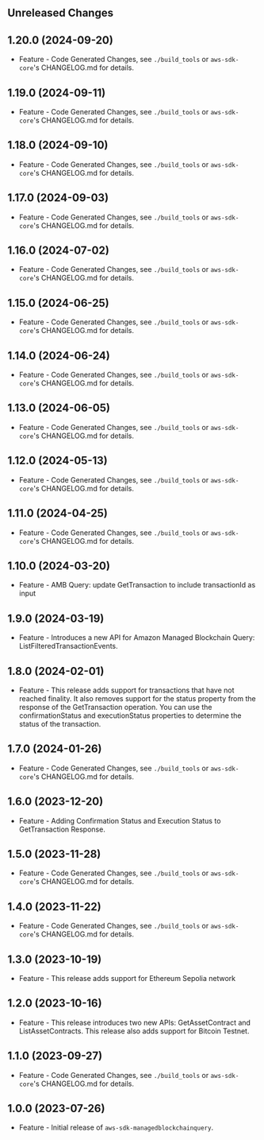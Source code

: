 Unreleased Changes
------------------

1.20.0 (2024-09-20)
------------------

* Feature - Code Generated Changes, see `./build_tools` or `aws-sdk-core`'s CHANGELOG.md for details.

1.19.0 (2024-09-11)
------------------

* Feature - Code Generated Changes, see `./build_tools` or `aws-sdk-core`'s CHANGELOG.md for details.

1.18.0 (2024-09-10)
------------------

* Feature - Code Generated Changes, see `./build_tools` or `aws-sdk-core`'s CHANGELOG.md for details.

1.17.0 (2024-09-03)
------------------

* Feature - Code Generated Changes, see `./build_tools` or `aws-sdk-core`'s CHANGELOG.md for details.

1.16.0 (2024-07-02)
------------------

* Feature - Code Generated Changes, see `./build_tools` or `aws-sdk-core`'s CHANGELOG.md for details.

1.15.0 (2024-06-25)
------------------

* Feature - Code Generated Changes, see `./build_tools` or `aws-sdk-core`'s CHANGELOG.md for details.

1.14.0 (2024-06-24)
------------------

* Feature - Code Generated Changes, see `./build_tools` or `aws-sdk-core`'s CHANGELOG.md for details.

1.13.0 (2024-06-05)
------------------

* Feature - Code Generated Changes, see `./build_tools` or `aws-sdk-core`'s CHANGELOG.md for details.

1.12.0 (2024-05-13)
------------------

* Feature - Code Generated Changes, see `./build_tools` or `aws-sdk-core`'s CHANGELOG.md for details.

1.11.0 (2024-04-25)
------------------

* Feature - Code Generated Changes, see `./build_tools` or `aws-sdk-core`'s CHANGELOG.md for details.

1.10.0 (2024-03-20)
------------------

* Feature - AMB Query: update GetTransaction to include transactionId as input

1.9.0 (2024-03-19)
------------------

* Feature - Introduces a new API for Amazon Managed Blockchain Query: ListFilteredTransactionEvents.

1.8.0 (2024-02-01)
------------------

* Feature - This release adds support for transactions that have not reached finality. It also removes support for the status property from the response of the GetTransaction operation. You can use the confirmationStatus and executionStatus properties to determine the status of the transaction.

1.7.0 (2024-01-26)
------------------

* Feature - Code Generated Changes, see `./build_tools` or `aws-sdk-core`'s CHANGELOG.md for details.

1.6.0 (2023-12-20)
------------------

* Feature - Adding Confirmation Status and Execution Status to GetTransaction Response.

1.5.0 (2023-11-28)
------------------

* Feature - Code Generated Changes, see `./build_tools` or `aws-sdk-core`'s CHANGELOG.md for details.

1.4.0 (2023-11-22)
------------------

* Feature - Code Generated Changes, see `./build_tools` or `aws-sdk-core`'s CHANGELOG.md for details.

1.3.0 (2023-10-19)
------------------

* Feature - This release adds support for Ethereum Sepolia network

1.2.0 (2023-10-16)
------------------

* Feature - This release introduces two new APIs: GetAssetContract and ListAssetContracts. This release also adds support for Bitcoin Testnet.

1.1.0 (2023-09-27)
------------------

* Feature - Code Generated Changes, see `./build_tools` or `aws-sdk-core`'s CHANGELOG.md for details.

1.0.0 (2023-07-26)
------------------

* Feature - Initial release of `aws-sdk-managedblockchainquery`.

